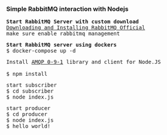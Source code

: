 ### **Simple RabbitMQ interaction with Nodejs**
<pre>
<b>Start RabbitMQ Server with custom download</b>
<a href="https://www.rabbitmq.com/download.html" target="_blank">Downloading and Installing RabbitMQ Official</a>
make sure enable rabbitmq_management
</pre>

<pre>
<b>Start RabbitMQ server using dockers</b>
$ docker-compose up -d 
</pre>

<pre>
Install <a href="https://www.npmjs.com/package/amqplib" target="_blank">AMQP 0-9-1</a> library and client for Node.JS

$ npm install</pre>

<pre>
start subscriber
$ cd subscriber
$ node index.js
</pre>

<pre>
start producer
$ cd producer
$ node index.js
$ hello world!
</pre>


